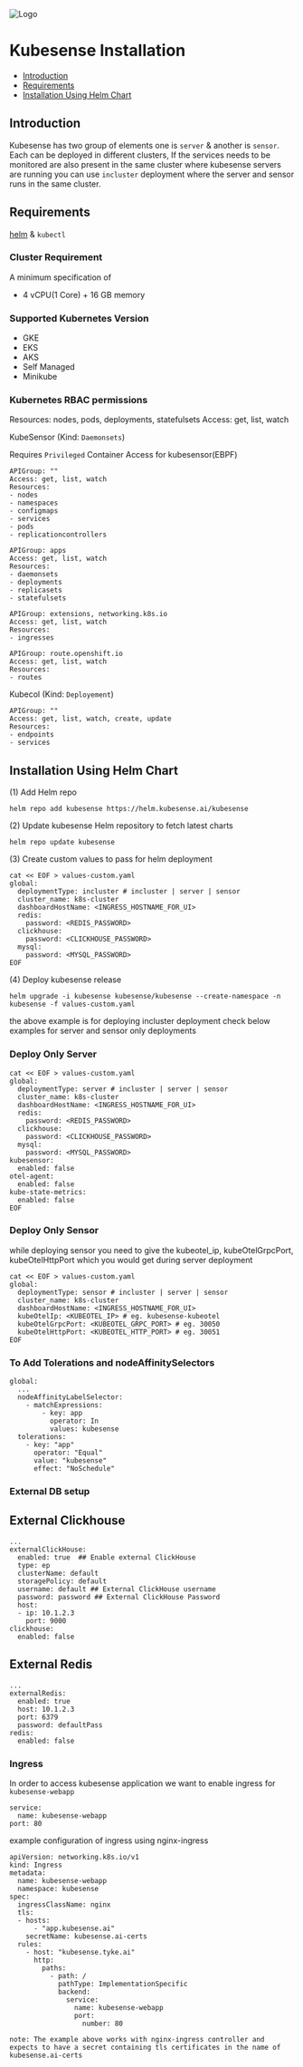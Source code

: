 
![Logo](https://kubesense-assets.s3.ap-south-1.amazonaws.com/kubesenselogo.png)


# Kubesense Installation

- [Introduction](#Introduction)
- [Requirements](#Requirements)
- [Installation Using Helm Chart](#Installation-Using-Helm-Chart)

## Introduction
Kubesense has two group of elements one is `server` & another is `sensor`. Each can be deployed in different clusters, If the services needs to be monitored are also present in the same cluster where kubesense servers are running you can use `incluster`  deployment where the server and sensor runs in the same cluster.

## Requirements
[helm](https://helm.sh/docs/intro/install/) & `kubectl`

### Cluster Requirement
A minimum specification of 
- 4 vCPU(1 Core) + 16 GB memory

### Supported Kubernetes Version
 - GKE
 - EKS 
 - AKS
 - Self Managed
 - Minikube

### Kubernetes RBAC permissions
Resources: nodes, pods, deployments, statefulsets
Access: get, list, watch

KubeSensor (Kind: `Daemonsets`)

Requires `Privileged` Container Access for kubesensor(EBPF)

    APIGroup: ""
    Access: get, list, watch
    Resources:   
    - nodes
    - namespaces
    - configmaps
    - services
    - pods
    - replicationcontrollers

    APIGroup: apps
    Access: get, list, watch
    Resources:
    - daemonsets
    - deployments
    - replicasets
    - statefulsets

    APIGroup: extensions, networking.k8s.io
    Access: get, list, watch
    Resources:
    - ingresses

    APIGroup: route.openshift.io
    Access: get, list, watch
    Resources:
    - routes

Kubecol (Kind: `Deployement`)

    APIGroup: ""
    Access: get, list, watch, create, update
    Resources: 
    - endpoints
    - services
    
## Installation Using Helm Chart

(1) Add Helm repo
```
helm repo add kubesense https://helm.kubesense.ai/kubesense
```
(2) Update kubesense Helm repository to fetch latest charts
```
helm repo update kubesense
```
(3) Create custom values to pass for helm deployment
```
cat << EOF > values-custom.yaml
global:
  deploymentType: incluster # incluster | server | sensor
  cluster_name: k8s-cluster
  dashboardHostName: <INGRESS_HOSTNAME_FOR_UI>
  redis:
    password: <REDIS_PASSWORD>
  clickhouse:
    password: <CLICKHOUSE_PASSWORD>
  mysql:
    password: <MYSQL_PASSWORD>
EOF
```
(4) Deploy kubesense release
```
helm upgrade -i kubesense kubesense/kubesense --create-namespace -n kubesense -f values-custom.yaml
```

the above example is for deploying incluster deployment check below examples for server and sensor only deployments

### Deploy Only Server
```
cat << EOF > values-custom.yaml
global:
  deploymentType: server # incluster | server | sensor
  cluster_name: k8s-cluster
  dashboardHostName: <INGRESS_HOSTNAME_FOR_UI>
  redis:
    password: <REDIS_PASSWORD>
  clickhouse:
    password: <CLICKHOUSE_PASSWORD>
  mysql:
    password: <MYSQL_PASSWORD>
kubesensor:
  enabled: false
otel-agent:
  enabled: false
kube-state-metrics:
  enabled: false
EOF
```

### Deploy Only Sensor
while deploying sensor you need to give the kubeotel_ip, kubeOtelGrpcPort, kubeOtelHttpPort which you would get during server deployment 
```
cat << EOF > values-custom.yaml
global:
  deploymentType: sensor # incluster | server | sensor
  cluster_name: k8s-cluster
  dashboardHostName: <INGRESS_HOSTNAME_FOR_UI>
  kubeOtelIp: <KUBEOTEL_IP> # eg. kubesense-kubeotel
  kubeOtelGrpcPort: <KUBEOTEL_GRPC_PORT> # eg. 30050
  kubeOtelHttpPort: <KUBEOTEL_HTTP_PORT> # eg. 30051
EOF
```

### To Add Tolerations and nodeAffinitySelectors
```
global:
  ...
  nodeAffinityLabelSelector:
    - matchExpressions:
        - key: app
          operator: In
          values: kubesense
  tolerations:
    - key: "app"
      operator: "Equal"
      value: "kubesense"
      effect: "NoSchedule"
```

### External DB setup
## External Clickhouse
```
...
externalClickHouse:
  enabled: true  ## Enable external ClickHouse
  type: ep
  clusterName: default 
  storagePolicy: default 
  username: default ## External ClickHouse username
  password: password ## External ClickHouse Password
  host:
  - ip: 10.1.2.3
    port: 9000
clickhouse:
  enabled: false    
```

## External Redis
```
...
externalRedis:
  enabled: true
  host: 10.1.2.3
  port: 6379
  password: defaultPass
redis:
  enabled: false
```

### Ingress
In order to access kubesense application we want to enable ingress for `kubesense-webapp` 
```
service:
  name: kubesense-webapp
port: 80
```
example configuration of ingress using nginx-ingress
```
apiVersion: networking.k8s.io/v1
kind: Ingress
metadata:
  name: kubesense-webapp
  namespace: kubesense
spec:
  ingressClassName: nginx
  tls:
  - hosts:
      - "app.kubesense.ai"
    secretName: kubesense.ai-certs
  rules:
    - host: "kubesense.tyke.ai"
      http:
        paths:
          - path: /
            pathType: ImplementationSpecific
            backend:
              service:
                name: kubesense-webapp
                port:
                  number: 80
```
`note: The example above works with nginx-ingress controller and expects to have a secret containing tls certificates in the name of kubesense.ai-certs`
